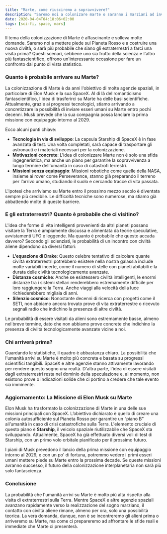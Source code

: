 ```yaml
---
title: "Marte, come riusciremo a sopravvivere?"
description: "Saremo noi a colonizare marte o saranno i marziani ad invitarci a prendere il caffè ogni domenica? "
date: 2020-04-04T04:18:06+02:00
tags: [sci-fi, space, mars]
---
```


Il tema della colonizzazione di Marte è affascinante e solleva molte domande. Saremo noi a mettere piede sul Pianeta Rosso e a costruire una nuova civiltà, o sarà più probabile che siano gli extraterrestri a farci una visita prima? Questi scenari, sebbene uno sia frutto della scienza e l'altro più fantascientifico, offrono un'interessante occasione per fare un confronto dal punto di vista statistico.

### Quanto è probabile arrivare su Marte?

La colonizzazione di Marte è da anni l'obiettivo di molte agenzie spaziali, in particolare di Elon Musk e la sua SpaceX. Al di là del romanticismo fantascientifico, l'idea di trasferirci su Marte ha delle basi scientifiche. Attualmente, grazie ai progressi tecnologici, stiamo arrivando a concretizzare la possibilità di inviare esseri umani su Marte entro pochi decenni. Musk prevede che la sua compagnia possa lanciare la prima missione con equipaggio intorno al 2029.

Ecco alcuni punti chiave:
- **Tecnologia in via di sviluppo**: La capsula Starship di SpaceX è in fase avanzata di test. Una volta completati, sarà capace di trasportare gli astronauti e i materiali necessari per la colonizzazione.
- **Motivazioni concrete**: L'idea di colonizzare Marte non è solo una sfida ingegneristica, ma anche un piano per garantire la sopravvivenza a lungo termine dell'umanità in caso di catastrofi terrestri.
- **Missioni senza equipaggio**: Missioni robotiche come quelle della NASA, insieme ai rover come Perseverance, stanno già preparando il terreno per l’arrivo umano, studiando il suolo e cercando tracce di vita passata.

L'ipotesi che arriviamo su Marte entro il prossimo mezzo secolo è diventata sempre più credibile. Le difficoltà tecniche sono numerose, ma stiamo già abbattendo molte di queste barriere.

### E gli extraterrestri? Quanto è probabile che ci visitino?

L'idea che forme di vita intelligenti provenienti da altri pianeti possano visitare la Terra è ampiamente discussa e alimentata da teorie speculative, avvistamenti UFO e leggende. Ma quanto è probabile che questo accada davvero? Secondo gli scienziati, le probabilità di un incontro con civiltà aliene dipendono da diversi fattori:

- **L'equazione di Drake**: Questo celebre tentativo di calcolare quante civiltà extraterrestri potrebbero esistere nella nostra galassia include molte variabili incerte, come il numero di stelle con pianeti abitabili e la durata delle civiltà tecnologicamente avanzate.
- **Distanze cosmiche**: Anche se esistessero civiltà intelligenti, le enormi distanze tra i sistemi stellari renderebbero estremamente difficile per loro raggiungere la Terra. Anche viaggi alla velocità della luce richiederebbero migliaia di anni.
- **Silenzio cosmico**: Nonostante decenni di ricerca con progetti come il SETI, non abbiamo ancora trovato prove di vita extraterrestre o ricevuto segnali radio che indichino la presenza di altre civiltà.

Le probabilità di essere visitati da alieni sono estremamente basse, almeno nel breve termine, dato che non abbiamo prove concrete che indichino la presenza di civiltà tecnologicamente avanzate vicine a noi.

### Chi arriverà prima?

Guardando le statistiche, il quadro è abbastanza chiaro. La possibilità che l'umanità arrivi su Marte è molto più concreta e basata su progressi scientifici tangibili. SpaceX e altre agenzie stanno attivamente lavorando per rendere questo sogno una realtà. D'altra parte, l'idea di essere visitati dagli extraterrestri resta nel dominio della speculazione e, al momento, non esistono prove o indicazioni solide che ci portino a credere che tale evento sia imminente.

### Aggiornamento: La Missione di Elon Musk su Marte

Elon Musk ha trasformato la colonizzazione di Marte in una delle sue missioni principali con SpaceX. L’obiettivo dichiarato è quello di creare una colonia autosufficiente sul Pianeta Rosso per garantire un “piano B” all’umanità in caso di crisi catastrofiche sulla Terra. L'elemento cruciale di questo piano è **Starship**, il veicolo spaziale riutilizzabile che SpaceX sta sviluppando. Attualmente, SpaceX ha già effettuato diversi voli di test di Starship, con un primo volo orbitale pianificato per il prossimo futuro.

I piani di Musk prevedono il lancio della prima missione con equipaggio intorno al 2029, e con un po' di fortuna, potremmo vedere i primi esseri umani mettere piede su Marte entro la prossima decade. Se queste missioni avranno successo, il futuro della colonizzazione interplanetaria non sarà più solo fantascienza.

### Conclusione

La probabilità che l'umanità arrivi su Marte è molto più alta rispetto alla visita di extraterrestri sulla Terra. Mentre SpaceX e altre agenzie spaziali avanzano rapidamente verso la realizzazione del sogno marziano, il contatto con civiltà aliene rimane, almeno per ora, solo una possibilità teorica. La vera domanda, dunque, non è se incontreremo gli alieni prima o arriveremo su Marte, ma come ci prepareremo ad affrontare le sfide reali e immediate che Marte ci presenterà.
